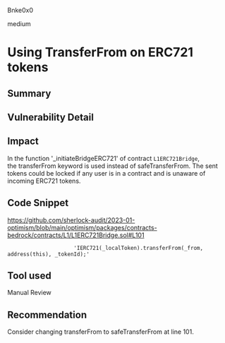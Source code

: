 Bnke0x0

medium

# Using TransferFrom on ERC721 tokens

## Summary

## Vulnerability Detail

## Impact
In the function '_initiateBridgeERC721' of contract `L1ERC721Bridge`,  the transferFrom keyword is used instead of safeTransferFrom. The sent tokens could be locked if any user is in a contract and is unaware of incoming ERC721 tokens.

## Code Snippet
https://github.com/sherlock-audit/2023-01-optimism/blob/main/optimism/packages/contracts-bedrock/contracts/L1/L1ERC721Bridge.sol#L101

                         'IERC721(_localToken).transferFrom(_from, address(this), _tokenId);'
## Tool used

Manual Review

## Recommendation
Consider changing transferFrom to safeTransferFrom at line 101. 